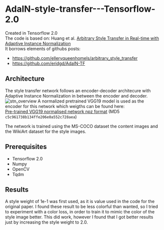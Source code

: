 # AdaIN-style-transfer---Tensorflow-2.0

Created in Tensorflow 2.0
<br>
The code is based on: Huang et al. [Arbitrary Style Transfer in Real-time with Adaptive Instance Normalization](https://arxiv.org/pdf/1703.06868.pdf) 
<br>
It borrows elements of githubs posts: <br>
- https://github.com/elleryqueenhomels/arbitrary_style_transfer <br>
- https://github.com/eridgd/AdaIN-TF <br>

## Architecture
The style transfer network follows an encoder-decoder architecure with Adaptive Instance Normalization in between the encoder and decoder.
![stn_overview](https://user-images.githubusercontent.com/13844740/33978899-d428bf2e-e0dc-11e7-9114-41b6fb8921a7.jpg)
A normalized pretrained VGG19 model is used as the encoder for this network which weigths can be found here: <br>
[Pre-trained VGG19 normalised network npz format](https://s3-us-west-2.amazonaws.com/wengaoye/vgg19_normalised.npz) (MD5 `c5c961738b134ffe206e0a552c728aea`)


The network is trained using the MS-COCO dataset the content images and the WikiArt dataset for the style images.


## Prerequisites
- Tensorflow 2.0
- Numpy
- OpenCV
- Tqdm

## Results
A style weight of 1e-1 was first used, as it is value used in the code for the original paper. I found these result to be less colorful than wanted, so I tried to experiment with a color loss, in order to train it to mimic the color of the style image better. This did work, however I found that I got better results just by increasing the style weight to 2.0. 

